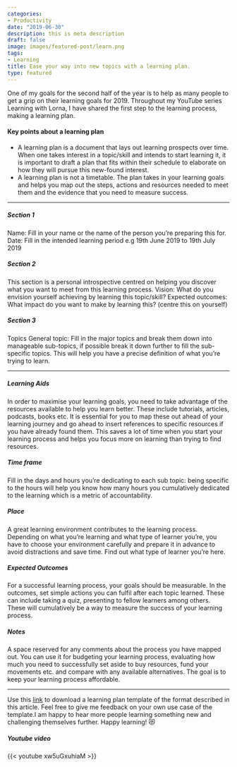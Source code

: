 ```yaml
---
categories:
- Productivity
date: "2019-06-30"
description: this is meta description
draft: false
image: images/featured-post/learn.png
tags:
- Learning
title: Ease your way into new topics with a learning plan.
type: featured
---
```


One of my goals for the second half of the year is to help as many people to get a grip on their learning goals for 2019. Throughout my YouTube series Learning with Lorna, I have shared the first step to the learning process, making a learning plan.

#### Key points about a learning plan
* A learning plan is a document that lays out learning prospects over time. When one takes interest in a topic/skill and intends to start learning it, it is important to draft a plan that fits within their schedule to elaborate on how they will pursue this new-found interest. 
* A learning plan is not a timetable.
The plan takes in your learning goals and helps you map out the steps, actions and resources needed to meet them and the evidence that you need to measure success.

<hr>

##### Section 1
Name: Fill in your name or the name of the person you’re preparing this for.
Date: Fill in the intended learning period e.g 19th June 2019 to 19th July 2019
##### Section 2
This section is a personal introspective centred on helping you discover what you want to meet from this learning process.
Vision: What do you envision yourself achieving by learning this topic/skill?
Expected outcomes: What impact do you want to make by learning this? (centre this on yourself)
##### Section 3
Topics
General topic: Fill in the major topics and break them down into manageable sub-topics, if possible break it down further to fill the sub-specific topics. This will help you have a precise definition of what you’re trying to learn.

<hr>

##### Learning Aids
In order to maximise your learning goals, you need to take advantage of the resources available to help you learn better. These include tutorials, articles, podcasts, books etc. It is essential for you to map these out ahead of your learning journey and go ahead to insert references to specific resources if you have already found them.
This saves a lot of time when you start your learning process and helps you focus more on learning than trying to find resources.
##### Time frame
Fill in the days and hours you’re dedicating to each sub topic: being specific to the hours will help you know how many hours you cumulatively dedicated to the learning which is a metric of accountability.
##### Place
A great learning environment contributes to the learning process. Depending on what you’re learning and what type of learner you’re, you have to choose your environment carefully and prepare it in advance to avoid distractions and save time.
Find out what type of learner you’re here.
##### Expected Outcomes
For a successful learning process, your goals should be measurable. In the outcomes, set simple actions you can fulfil after each topic learned. These can include taking a quiz, presenting to fellow learners among others. These will cumulatively be a way to measure the success of your learning process.
##### Notes
A space reserved for any comments about the process you have mapped out. You can use it for budgeting your learning process, evaluating how much you need to successfully set aside to buy resources, fund your movements etc. and compare with any available alternatives. The goal is to keep your learning process affordable.

<hr>

Use this [link](https://docs.google.com/spreadsheets/u/1/d/1L0yf_PhRLj0HYDk-DrDryf2W36Vlm4RBgXFZd4Zh0VQ/edit#gid=1710806421) to download a learning plan template of the format described in this article. Feel free to give me feedback on your own use case of the template.I am happy to hear more people learning something new and challenging themselves further.
Happy learning! 😻

##### Youtube video

{{< youtube xw5uGxuhiaM >}}